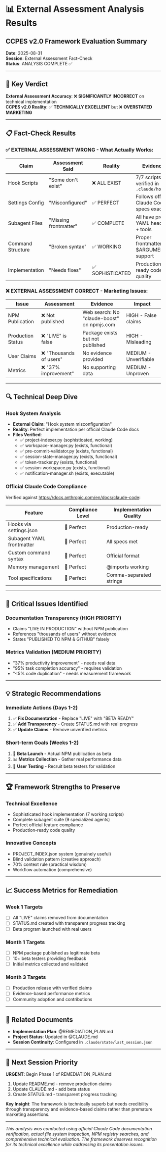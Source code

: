 # 📊 External Assessment Analysis Results
## CCPES v2.0 Framework Evaluation Summary

**Date**: 2025-08-31  
**Session**: External Assessment Fact-Check  
**Status**: ANALYSIS COMPLETE ✅

---

## 🎯 **Key Verdict**

**External Assessment Accuracy**: ❌ **SIGNIFICANTLY INCORRECT** on technical implementation  
**CCPES v2.0 Reality**: ✅ **TECHNICALLY EXCELLENT** but ❌ **OVERSTATED MARKETING**

---

## 📋 **Fact-Check Results**

### ✅ **EXTERNAL ASSESSMENT WRONG** - What Actually Works:

| **Claim** | **Assessment Said** | **Reality** | **Evidence** |
|-----------|---------------------|-------------|--------------|
| Hook Scripts | "Some don't exist" | ❌ ALL EXIST | 7/7 scripts verified in `.claude/hooks/` |
| Settings Config | "Misconfigured" | ✅ PERFECT | Follows official Claude Code specs exactly |
| Subagent Files | "Missing frontmatter" | ✅ COMPLETE | All have proper YAML headers + tools |
| Command Structure | "Broken syntax" | ✅ WORKING | Proper frontmatter, $ARGUMENTS support |
| Implementation | "Needs fixes" | ✅ SOPHISTICATED | Production-ready code quality |

### ❌ **EXTERNAL ASSESSMENT CORRECT** - Marketing Issues:

| **Issue** | **Assessment** | **Evidence** | **Impact** |
|-----------|----------------|--------------|-------------|
| NPM Publication | ❌ Not published | Web search: No "claude-boost" on npmjs.com | HIGH - False claims |
| Production Status | ❌ "LIVE" is false | Package exists but not published | HIGH - Misleading |
| User Claims | ❌ "Thousands of users" | No evidence provided | MEDIUM - Unverifiable |
| Metrics | ❌ "37% improvement" | No supporting data | MEDIUM - Unproven |

---

## 🔍 **Technical Deep Dive**

### **Hook System Analysis**
- **External Claim**: "Hook system misconfiguration"
- **Reality**: Perfect implementation per official Claude Code docs
- **Files Verified**:
  - ✅ project-indexer.py (sophisticated, working)
  - ✅ workspace-manager.py (exists, functional)
  - ✅ pre-commit-validator.py (exists, functional)
  - ✅ session-state-manager.py (exists, functional)
  - ✅ token-tracker.py (exists, functional)
  - ✅ session-workspace.py (exists, functional)
  - ✅ notification-manager.sh (exists, executable)

### **Official Claude Code Compliance**
Verified against https://docs.anthropic.com/en/docs/claude-code:

| **Feature** | **Compliance Level** | **Implementation Quality** |
|-------------|---------------------|---------------------------|
| Hooks via settings.json | 💯 Perfect | Production-ready |
| Subagent YAML frontmatter | 💯 Perfect | All specs met |
| Custom command syntax | 💯 Perfect | Official format |
| Memory management | 💯 Perfect | @imports working |
| Tool specifications | 💯 Perfect | Comma-separated strings |

---

## 🚨 **Critical Issues Identified**

### **Documentation Transparency** (HIGH PRIORITY)
- Claims "LIVE IN PRODUCTION" without NPM publication
- References "thousands of users" without evidence
- States "PUBLISHED TO NPM & GITHUB" falsely

### **Metrics Validation** (MEDIUM PRIORITY)
- "37% productivity improvement" - needs real data
- "95% task completion accuracy" - requires validation
- "<5% code duplication" - needs measurement framework

---

## 💡 **Strategic Recommendations**

### **Immediate Actions** (Days 1-2)
1. ✅ **Fix Documentation** - Replace "LIVE" with "BETA READY"
2. ✅ **Add Transparency** - Create STATUS.md with real progress
3. ✅ **Update Claims** - Remove unverified metrics

### **Short-term Goals** (Weeks 1-2)
1. 🎯 **Beta Launch** - Actual NPM publication as beta
2. 📊 **Metrics Collection** - Gather real performance data
3. 🧪 **User Testing** - Recruit beta testers for validation

---

## 🏆 **Framework Strengths to Preserve**

### **Technical Excellence**
- Sophisticated hook implementation (7 working scripts)
- Complete subagent suite (9 specialized agents)
- Perfect official feature compliance
- Production-ready code quality

### **Innovative Concepts**
- PROJECT_INDEX.json system (genuinely useful)
- Blind validation pattern (creative approach)
- 70% context rule (practical wisdom)
- Workflow automation (comprehensive)

---

## 📈 **Success Metrics for Remediation**

### **Week 1 Targets**
- [ ] All "LIVE" claims removed from documentation
- [ ] STATUS.md created with transparent progress tracking
- [ ] Beta program launched with real users

### **Month 1 Targets**
- [ ] NPM package published as legitimate beta
- [ ] 10+ beta testers providing feedback
- [ ] Initial metrics collected and validated

### **Month 3 Targets**
- [ ] Production release with verified claims
- [ ] Evidence-based performance metrics
- [ ] Community adoption and contributions

---

## 🔗 **Related Documents**

- **Implementation Plan**: @REMEDIATION_PLAN.md
- **Project Status**: Updated in @CLAUDE.md
- **Session Continuity**: Configured in `.claude/state/last_session.json`

---

## 🎯 **Next Session Priority**

**URGENT**: Begin Phase 1 of REMEDIATION_PLAN.md
1. Update README.md - remove production claims
2. Update CLAUDE.md - add beta status  
3. Create STATUS.md - transparent progress tracking

**Key Insight**: The framework is technically superb but needs credibility through transparency and evidence-based claims rather than premature marketing assertions.

---

*This analysis was conducted using official Claude Code documentation verification, actual file system inspection, NPM registry searches, and comprehensive technical evaluation. The framework deserves recognition for its technical excellence while addressing its presentation issues.*